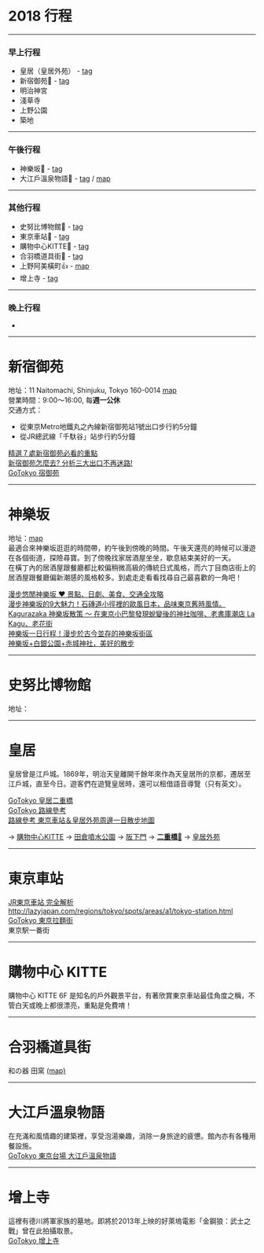 # 2018 行程

----
### 早上行程
 - 皇居（皇居外苑） - [tag](#皇居)
 - 新宿御苑:pray: - [tag](#新宿御苑)
 - 明治神宮
 - 淺草寺
 - 上野公園
 - 築地

----
### 午後行程
 - 神樂坂:pray: - [tag](#神樂坂)
 - 大江戶溫泉物語:pray: - [tag](#大江戶溫泉物語) / [map](https://www.google.com.tw/maps/place/%E5%A4%A7%E6%B1%9F%E6%88%B6%E6%BA%AB%E6%B3%89%E7%89%A9%E8%AA%9E/@35.615578,139.7775303,15z/data=!4m2!3m1!1s0x0:0xc12ba9826b1ac3df?sa=X&ved=0ahUKEwi52ePavfjaAhWEa7wKHUZRDFIQ_BIIygEwCg)  

----
### 其他行程
 - 史努比博物館:pray: - [tag](#史努比博物館)
 - 東京車站:pray: - [tag](#東京車站)
 - 購物中心KITTE:pray: - [tag](#購物中心KITTE)
 - 合羽橋道具街:pray: - [tag](#合羽橋道具街)
 - 上野阿美橫町:+1: - [map](https://www.google.com/maps/place/%E9%98%BF%E7%BE%8E%E6%A9%AB%E4%B8%81/@35.7113521,139.7746127,15z/data=!4m5!3m4!1s0x0:0x8377df5bd00c415c!8m2!3d35.7113521!4d139.7746127) 
 - 增上寺 - [tag](#增上寺)

----
### 晚上行程
 - 

----
# 新宿御苑
地址：11 Naitomachi, Shinjuku, Tokyo 160-0014 [map](https://www.google.com.tw/maps/place/%E6%96%B0%E5%AE%BF%E5%BE%A1%E8%8B%91/@35.6851763,139.7100517,15z/data=!4m5!3m4!1s0x0:0x6a1eb1b5a117f287!8m2!3d35.6851763!4d139.7100517)  
營業時間：9:00～16:00, 每**週一公休**  
交通方式：  
 - 從東京Metro地鐵丸之內線新宿御苑站1號出口步行約5分鐘
 - 從JR總武線「千馱谷」站步行約5分鐘

[精選７處新宿御苑必看的重點](https://www.tsunagujapan.com/zh-hant/the-7-points-of-shinjuku-gyoen-national-garden/)  
[新宿御苑怎麼去? 分析三大出口不再迷路!](https://matcha-jp.com/tw/1269)  
[GoTokyo 宿御苑](http://www.gotokyo.org/tc/kanko/shinjuku/spot/s_89.html)  

----
# 神樂坂
地址：[map](https://www.google.com.tw/maps/place/Kagurazaka,+%E6%96%B0%E5%AE%BF%E5%8D%80%E6%9D%B1%E4%BA%AC%E9%83%BD+162-0825%E6%97%A5%E6%9C%AC/@35.690011,139.6990894,13.5z/data=!4m5!3m4!1s0x60188c5a434ba621:0xe20a63a3a7f53061!8m2!3d35.7019042!4d139.7404624)  
最適合來神樂坂逛逛的時間帶，約午後到傍晚的時間。午後天還亮的時候可以漫遊在各個街道，探險尋寶。到了傍晚找家居酒屋坐坐，歇息結束美好的一天。  
在橫丁內的居酒屋跟餐廳都比較偏稍微高級的傳統日式風格，而六丁目商店街上的居酒屋跟餐廳偏新潮感的風格較多。到處走走看看找尋自己最喜歡的一角吧！  

[漫步悠閒神樂坂 ♥ 景點、日劇、美食、交通全攻略](https://tw.bring-you.info/kagurazaka)  
[漫步神樂坂的9大魅力！石磚道小徑裡的歐風日本，品味東京舊時風情。](https://digjapan.travel/zh_tw/blog/id=11628)  
[Kagurazaka 神樂坂散策 ～ 在東京小巴黎發現蛻變後的神社咖啡、老書庫潮店 La Kagu、老花街](https://vitaitalia.wordpress.com/2017/03/13/tokyo-kagurazaka/)  
[神樂坂一日行程！漫步於古今並存的神樂坂街區](https://livejapan.com/zh-tw/in-kagurazaka/article-a0000662/)  
[神樂坂+白銀公園+赤城神社，美好的散步](https://amialiao.tian.yam.com/posts/83763432)  

----
# 史努比博物館
地址：

----
# 皇居
皇居曾是江戶城。1869年，明治天皇離開千餘年來作為天皇居所的京都，遷居至江戶城，直至今日。遊客們在遊覽皇居時，還可以租借語音導覽（只有英文）。

[GoTokyo 皇居二重橋](http://www.gotokyo.org/tc/kanko/chiyoda/spot/s_863.html)  
[GoTokyo 路線參考](http://www.gotokyo.org/tc/tourists/guideservice/modelcourse/001.html)  
[路線參考 東京車站＆皇居外苑周邊一日散步地圖](http://cicarobow.pixnet.net/blog/post/279677248-%E3%80%90%E6%9D%B1%E4%BA%AC%E6%97%85%E9%81%8A%E3%80%91%E6%9D%B1%E4%BA%AC%E8%BB%8A%E7%AB%99%EF%BC%86%E7%9A%87%E5%B1%85%E5%A4%96%E8%8B%91%E5%91%A8%E9%82%8A%E4%B8%80%E6%97%A5%E6%95%A3)  

-> [購物中心KITTE](https://www.google.com/maps/place/%E8%B3%BC%E7%89%A9%E4%B8%AD%E5%BF%83+KITTE/@35.6797813,139.7654998,18.5z/data=!4m12!1m6!3m5!1s0x0:0x20a556bade3c9665!2z5ZKM55Sw5YCJ5Zm05rC05YWs5ZyS!8m2!3d35.6834463!4d139.7608533!3m4!1s0x60188bfa4ae94675:0x9f64e11ee9dc660a!8m2!3d35.6797992!4d139.7648773) 
-> [田倉噴水公園](https://www.google.com/maps/place/%E5%92%8C%E7%94%B0%E5%80%89%E5%99%B4%E6%B0%B4%E5%85%AC%E5%9C%92/@35.681554,139.7581292,17z/data=!4m5!3m4!1s0x0:0x20a556bade3c9665!8m2!3d35.6834463!4d139.7608533)
-> [阪下門](https://www.google.com/maps/place/Sakashitamon/@35.6782934,139.7507639,16.25z/data=!4m12!1m6!3m5!1s0x0:0xadd0c0bf8474ded8!2sSakurada-mon+Gate!8m2!3d35.6785028!4d139.7536378!3m4!1s0x60188c0a687b378f:0x3e1fae3fa96208e2!8m2!3d35.6828308!4d139.7583944)
-> [**二重橋**:pray:](https://www.google.com/maps/place/%E4%BA%8C%E9%87%8D%E6%A9%8B/@35.6804772,139.7506917,16.25z/data=!4m12!1m6!3m5!1s0x0:0xadd0c0bf8474ded8!2sSakurada-mon+Gate!8m2!3d35.6785028!4d139.7536378!3m4!1s0x0:0x43c22cbc8e638957!8m2!3d35.6802262!4d139.7535945)
-> [皇居外苑](https://www.google.com/maps/place/%E7%9A%87%E5%B1%85%E5%A4%96%E8%8B%91/@35.6787988,139.755906,17z/data=!4m5!3m4!1s0x60188bf16c840001:0xd836abfffa0bad15!8m2!3d35.6769717!4d139.7586793)

----
# 東京車站
[JR東京車站 完全解析](http://tokyo.letsgojp.com/archives/98676/)  
http://lazyjapan.com/regions/tokyo/spots/areas/a1/tokyo-station.html  
[GoTokyo 東京拉麵街](http://www.gotokyo.org/tc/kanko/chiyoda/spot/s_976.html)  
東京駅一番街  

----
# 購物中心 KITTE
購物中心 KITTE 6F 是知名的戶外觀景平台，有著欣賞東京車站最佳角度之稱，不管白天或晚上都很漂亮，重點是免費唷！  

----
# 合羽橋道具街
 和の器 田窯 [(map)](https://www.google.com/maps/place/Dengama/@35.7104881,139.7884673,15z/data=!4m2!3m1!1s0x0:0x63a8321860f1f363?sa=X&ved=0ahUKEwijrqqUp_jaAhUGXrwKHSkEDRsQ_BIIogEwCg)  

----
# 大江戶溫泉物語
在充滿和風情趣的建築裡，享受泡湯樂趣，消除一身旅途的疲憊。館內亦有各種用餐設施。  
[GoTokyo 東京台場 大江戶溫泉物語](http://www.gotokyo.org/tc/kanko/koto/spot/40657.html)

----
# 增上寺
這裡有德川將軍家族的墓地。即將於2013年上映的好萊塢電影「金鋼狼：武士之戰」曾在此拍攝取景。  
[GoTokyo 增上寺](http://www.gotokyo.org/tc/kanko/minato/spot/40716.html)  
